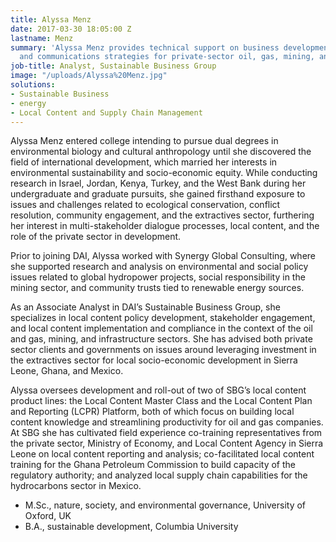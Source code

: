 ```yaml
---
title: Alyssa Menz
date: 2017-03-30 18:05:00 Z
lastname: Menz
summary: 'Alyssa Menz provides technical support on business development, market intelligence,
  and communications strategies for private-sector oil, gas, mining, and energy clients. '
job-title: Analyst, Sustainable Business Group
image: "/uploads/Alyssa%20Menz.jpg"
solutions:
- Sustainable Business
- energy
- Local Content and Supply Chain Management
---
```


Alyssa Menz entered college intending to pursue dual degrees in environmental biology and cultural anthropology until she discovered the field of international development, which married her interests in environmental sustainability and socio-economic equity. While conducting research in Israel, Jordan, Kenya, Turkey, and the West Bank during her undergraduate and graduate pursuits, she gained firsthand exposure to issues and challenges related to ecological conservation, conflict resolution, community engagement, and the extractives sector, furthering her interest in multi-stakeholder dialogue processes, local content, and the role of the private sector in development.

Prior to joining DAI, Alyssa worked with Synergy Global Consulting, where she supported research and analysis on environmental and social policy issues related to global hydropower projects, social responsibility in the mining sector, and community trusts tied to renewable energy sources.

As an Associate Analyst in DAI’s Sustainable Business Group, she specializes in local content policy development, stakeholder engagement, and local content implementation and compliance in the context of the oil and gas, mining, and infrastructure sectors. She has advised both private sector clients and governments on issues around leveraging investment in the extractives sector for local socio-economic development in Sierra Leone, Ghana, and Mexico. 

Alyssa oversees development and roll-out of two of SBG’s local content product lines: the Local Content Master Class and the Local Content Plan and Reporting (LCPR) Platform, both of which focus on building local content knowledge and streamlining productivity for oil and gas companies. At SBG she has cultivated field experience co-training representatives from the private sector, Ministry of Economy, and Local Content Agency in Sierra Leone on local content reporting and analysis; co-facilitated local content training for the Ghana Petroleum Commission to build capacity of the regulatory authority; and analyzed local supply chain capabilities for the hydrocarbons sector in Mexico.

* M.Sc., nature, society, and environmental governance, University of Oxford, UK
* B.A., sustainable development, Columbia University